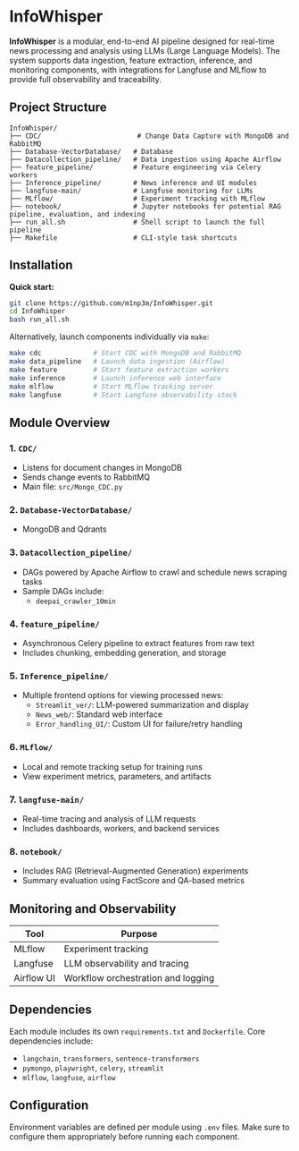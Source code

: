 # InfoWhisper

**InfoWhisper** is a modular, end-to-end AI pipeline designed for real-time news processing and analysis using LLMs (Large Language Models). The system supports data ingestion, feature extraction, inference, and monitoring components, with integrations for Langfuse and MLflow to provide full observability and traceability.

## Project Structure

```
InfoWhisper/
├── CDC/                        # Change Data Capture with MongoDB and RabbitMQ
├── Database-VectorDatabase/   # Database
├── Datacollection_pipeline/   # Data ingestion using Apache Airflow
├── feature_pipeline/          # Feature engineering via Celery workers
├── Inference_pipeline/        # News inference and UI modules
├── langfuse-main/             # Langfuse monitoring for LLMs
├── MLflow/                    # Experiment tracking with MLflow
├── notebook/                  # Jupyter notebooks for potential RAG pipeline, evaluation, and indexing
├── run_all.sh                 # Shell script to launch the full pipeline
├── Makefile                   # CLI-style task shortcuts
```

## Installation

**Quick start:**

```bash
git clone https://github.com/m1np3m/InfoWhisper.git
cd InfoWhisper
bash run_all.sh
```

Alternatively, launch components individually via `make`:

```bash
make cdc             # Start CDC with MongoDB and RabbitMQ
make data_pipeline   # Launch data ingestion (Airflow)
make feature         # Start feature extraction workers
make inference       # Launch inference web interface
make mlflow          # Start MLflow tracking server
make langfuse        # Start Langfuse observability stack
```

## Module Overview

### 1. `CDC/`
- Listens for document changes in MongoDB
- Sends change events to RabbitMQ
- Main file: `src/Mongo_CDC.py`

### 2. `Database-VectorDatabase/`
- MongoDB and Qdrants

### 3. `Datacollection_pipeline/`
- DAGs powered by Apache Airflow to crawl and schedule news scraping tasks
- Sample DAGs include:
  - `deepai_crawler_10min`

### 4. `feature_pipeline/`
- Asynchronous Celery pipeline to extract features from raw text
- Includes chunking, embedding generation, and storage

### 5. `Inference_pipeline/`
- Multiple frontend options for viewing processed news:
  - `Streamlit_ver/`: LLM-powered summarization and display
  - `News_web/`: Standard web interface
  - `Error_handling_UI/`: Custom UI for failure/retry handling

### 6. `MLflow/`
- Local and remote tracking setup for training runs
- View experiment metrics, parameters, and artifacts

### 7. `langfuse-main/`
- Real-time tracing and analysis of LLM requests
- Includes dashboards, workers, and backend services

### 8. `notebook/`
- Includes RAG (Retrieval-Augmented Generation) experiments
- Summary evaluation using FactScore and QA-based metrics

## Monitoring and Observability

| Tool        | Purpose                           |
|-------------|------------------------------------|
| MLflow      | Experiment tracking                |
| Langfuse    | LLM observability and tracing      |
| Airflow UI  | Workflow orchestration and logging |

## Dependencies

Each module includes its own `requirements.txt` and `Dockerfile`. Core dependencies include:

- `langchain`, `transformers`, `sentence-transformers`
- `pymongo`, `playwright`, `celery`, `streamlit`
- `mlflow`, `langfuse`, `airflow`

## Configuration

Environment variables are defined per module using `.env` files. Make sure to configure them appropriately before running each component.
